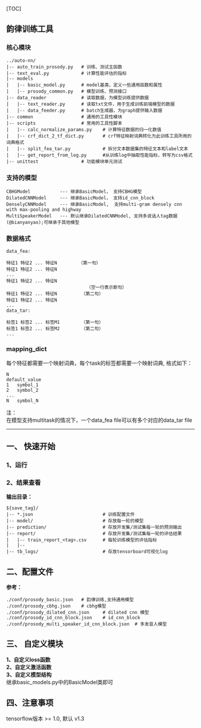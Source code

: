 [TOC]

## 韵律训练工具

### 核心模块  
```
../auto-nn/  
|-- auto_train_prosody.py   # 训练、测试主函数  
|-- text_eval.py            # 计算性能评估的指标  
|-- models  
|   |-- basic_model.py      # model基类，定义一些通用函数和属性  
|   |-- prosody_common.py   # 模型训练、预测接口  
|-- data_reader             # 读取数据，为模型训练提供数据  
|   |-- text_reader.py      # 读取txt文件，用于生成训练前端模型的数据  
|   |-- data_feeder.py      # batch生成器，为graph提供输入数据  
|-- common                  # 通用的工具性模块  
|-- scripts                 # 常用的工具性脚本  
|   |-- calc_normalize_params.py    # 计算特征数据的归一化数值  
|   |-- crf_dict_2_tf_dict.py       # crf特征映射词典转化为此训练工具所用的词典格式  
|   |-- split_fea_tar.py            # 拆分文本数据集的特征文本和label文本  
|   |-- get_report_from_log.py      #从训练log中抽取性能指标，转写为csv格式  
|-- unittest                # 功能模块单元测试  
```

### 支持的模型
  
    CBHGModel           --- 继承BasicModel， 支持CBHG模型  
    DilatedCNNModel     --- 继承BasicModel， 支持id_cnn_block 
    DenselyCNNModel     --- 继承BasicModel,  支持multi-gram densely cnn with max-pooling and highway
    MultiSpeakerModel   --- 默认继承DilatedCNNModel, 支持多说话人tag数据(@bianyanyao);可继承于其他模型  

### 数据格式
```  
data_fea:  

特征1 特征2 ... 特征N        （第一句）  
特征1 特征2 ... 特征N  
...  
特征1 特征2 ... 特征N  
                              （空一行表示断句）  
特征1 特征2 ... 特征N         （第二句）  
特征1 特征2 ... 特征N  
...  
data_tar:  

标签1 标签2 ... 标签M1        （第一句）  
标签1 标签2 ... 标签M2        （第二句）  
...  
```
### mapping_dict  
每个特征都需要一个映射词典，每个task的标签都需要一个映射词典, 格式如下：  
```
N  
default_value  
1   symbol_1  
2   symbol_2  
...  
N   symbol_N  
```
注：  
在模型支持multitask的情况下，一个data_fea file可以有多个对应的data_tar file  

---
## 一、 快速开始 
### 1、运行  


### 2、结果查看  
**输出目录：**
```  
${save_tag}/  
|-- *.json                          # 训练配置文件  
|-- model/                          # 存放每一轮的模型  
|-- prediction/                     # 存放开发集/测试集每一轮的预测输出  
|-- report/                         # 存放开发集/测试集每一轮的评估结果  
|   |-- train_report_<tag>.csv      # 每轮训练模型的评估指标  
|   |--  
|-- tb_logs/                        # 存放tensorboard可视化log  
```
## 二、配置文件  
**参考：**  
```
./conf/prosody_basic.json   # 韵律训练,支持通用模型  
./conf/prosody_cbhg.json    # cbhg模型  
./conf/prosody_dilated_cnn.json     # dilated cnn 模型  
./conf/prosody_id_cnn_block.json    # id_cnn_block 
./conf/prosody_multi_speaker_id_cnn_block.json  # 多发音人模型
```
## 三、 自定义模块  
**1、自定义loss函数**  
**2、自定义激活函数**  
**3、自定义模型结构**  
    继承basic_models.py中的BasicModel类即可  

## 四、注意事项  
tensorflow版本 >= 1.0, 默认 v1.3  

